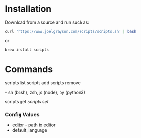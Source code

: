 # Installation
Download from a source and run such as:
```sh
curl 'https://www.joelgrayson.com/scripts/scripts.sh' | bash
```
or
```sh
brew install scripts
```


# Commands
scripts list
scripts add <name> <language>
scripts remove <name>

<language> - sh (bash), zsh, js (node), py (python3)

scripts get <var>
scripts set <var> <new value>

### Config Values
* editor - path to editor
* default_language

